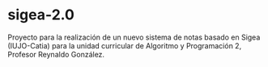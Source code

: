 # sigea-2.0
Proyecto para la realización de un nuevo sistema de notas basado en Sigea (IUJO-Catia) para la unidad curricular de Algoritmo y Programación 2, Profesor Reynaldo González.
